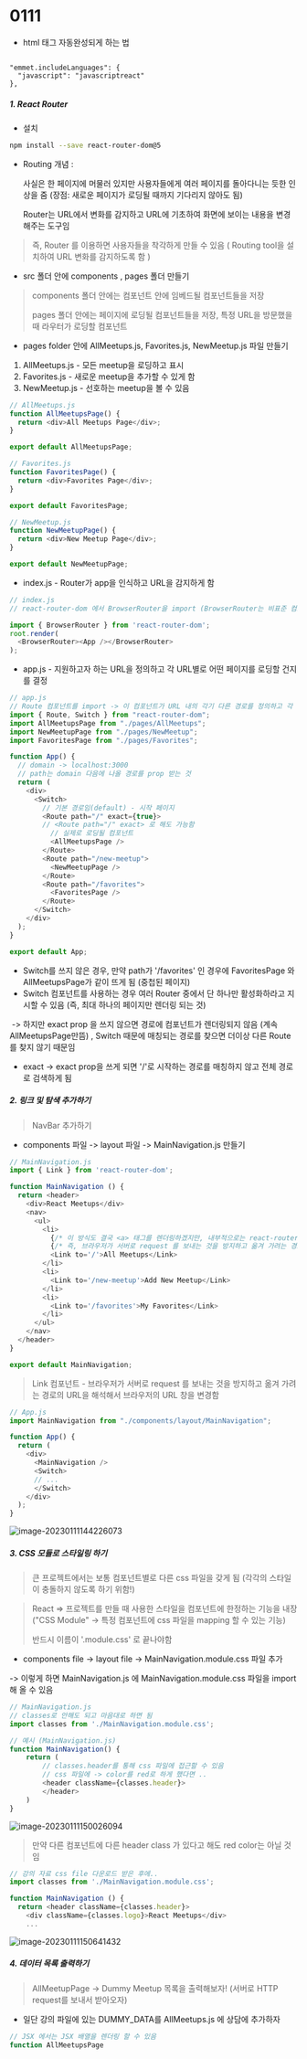 # 0111 

- html 태그 자동완성되게 하는 법 

```

"emmet.includeLanguages": {
  "javascript": "javascriptreact"
},
```



##### 1. React Router 

- 설치

``` bash
npm install --save react-router-dom@5
```

- Routing 개념 :  

  사실은 한 페이지에 머물러 있지만 사용자들에게 여러 페이지를 돌아다니는 듯한 인상을 줌 (장점: 새로운 페이지가 로딩될 때까지 기다리지 않아도 됨) 

  Router는 URL에서 변화를 감지하고 URL에 기초하여 화면에 보이는 내용을 변경해주는 도구임 

> 즉, Router 를 이용하면 사용자들을 착각하게 만들 수 있음 ( Routing tool을 설치하여 URL 변화를 감지하도록 함 )



- src 폴더 안에 components , pages 폴더 만들기 

> components 폴더 안에는  컴포넌트 안에 임베드될 컴포넌트들을 저장 
>
> pages 폴더 안에는 페이지에 로딩될 컴포넌트들을 저장, 특정 URL을 방문했을 때 라우터가 로딩할 컴포넌트 

- pages folder 안에 AllMeetups.js, Favorites.js, NewMeetup.js 파일 만들기 

1) AllMeetups.js  - 모든 meetup을 로딩하고 표시  
2) Favorites.js - 새로운 meetup을 추가할 수 있게 함 
3) NewMeetup.js - 선호하는 meetup을 볼 수 있음 

```javascript
// AllMeetups.js 
function AllMeetupsPage() {
  return <div>All Meetups Page</div>;
}

export default AllMeetupsPage;

// Favorites.js 
function FavoritesPage() {
  return <div>Favorites Page</div>;
}

export default FavoritesPage;

// NewMeetup.js
function NewMeetupPage() {
  return <div>New Meetup Page</div>;
}

export default NewMeetupPage;
```

- index.js  - Router가 app을 인식하고 URL을 감지하게 함 

```javascript
// index.js 
// react-router-dom 에서 BrowserRouter을 import (BrowserRouter는 비표준 컴포넌트), App을 BrowserRouter 로 감싸줌

import { BrowserRouter } from 'react-router-dom'; 
root.render(
  <BrowserRouter><App /></BrowserRouter>
);
```

- app.js - 지원하고자 하는 URL을 정의하고 각 URL별로 어떤 페이지를 로딩할 건지를 결정 

```javascript
// app.js 
// Route 컴포넌트를 import -> 이 컴포넌트가 URL 내의 각기 다른 경로를 정의하고 각 경로별로 어떤 컴포넌트를 로딩할 건지 결정함 
import { Route, Switch } from "react-router-dom";
import AllMeetupsPage from "./pages/AllMeetups";
import NewMeetupPage from "./pages/NewMeetup";
import FavoritesPage from "./pages/Favorites";

function App() {
  // domain -> localhost:3000
  // path는 domain 다음에 나올 경로를 prop 받는 것 
  return (
    <div>
      <Switch>
      	// 기본 경로임(default) - 시작 페이지 
        <Route path="/" exact={true}>
      	// <Route path="/" exact> 로 해도 가능함 
      	  // 실제로 로딩될 컴포넌트 
          <AllMeetupsPage />
        </Route> 
        <Route path="/new-meetup">
          <NewMeetupPage />
        </Route>
        <Route path="/favorites">
          <FavoritesPage />
        </Route>
      </Switch>
    </div>
  );
}

export default App;
```

- Switch를 쓰지 않은 경우, 만약 path가 '/favorites' 인 경우에 FavoritesPage 와 AllMeetupsPage가 같이 뜨게 됨  (중첩된 페이지) 
- Switch 컴포넌트를 사용하는 경우 여러 Router 중에서 단 하나만 활성화하라고 지시할 수 있음 (즉, 최대 하나의 페이지만 렌더링 되는 것)  

​       -> 하지만 exact prop 을 쓰지 않으면 경로에 컴포넌트가 렌더링되지 않음 (계속 AllMeetupsPage만뜸) , Switch 때문에 매칭되는 경로를 찾으면 더이상 다른 Route를 찾지 않기 때문임  

- exact -> exact prop을 쓰게 되면 '/'로 시작하는 경로를 매칭하지 않고 전체 경로로 검색하게 됨 



##### 2. 링크 및 탐색 추가하기 

> NavBar 추가하기  

- components 파일 -> layout 파일 -> MainNavigation.js 만들기  

```javascript
// MainNavigation.js 
import { Link } from 'react-router-dom'; 

function MainNavigation () {
  return <header>
    <div>React Meetups</div>
    <nav>
      <ul>
        <li> 
          {/* 이 방식도 결국 <a> 태그를 렌더링하겠지만, 내부적으로는 react-router-dom이 <a> tag 에 click listener를 추가함  */}
          {/* 즉, 브라우저가 서버로 request 를 보내는 것을 방지하고 옮겨 가려는 경로의 URL을 해석해서 브라우저의 URL 창을 변경함 */}
          <Link to='/'>All Meetups</Link> 
        </li>
        <li> 
          <Link to='/new-meetup'>Add New Meetup</Link> 
        </li>
        <li> 
          <Link to='/favorites'>My Favorites</Link> 
        </li>
      </ul>
    </nav>
  </header>
}

export default MainNavigation; 
```

> Link 컴포넌트  - 브라우저가 서버로 request 를 보내는 것을 방지하고 옮겨 가려는 경로의 URL을 해석해서 브라우저의 URL 창을 변경함

 ```javascript
 // App.js 
 import MainNavigation from "./components/layout/MainNavigation";
 
 function App() {
   return (
     <div>
       <MainNavigation /> 
       <Switch>
       // ... 
       </Switch>
     </div>
   );
 }
 ```

![image-20230111144226073](C:\Users\SSAFY\AppData\Roaming\Typora\typora-user-images\image-20230111144226073.png)



##### 3. CSS 모듈로 스타일링 하기 

> 큰 프로젝트에서는 보통 컴포넌트별로 다른 css 파일을 갖게 됨  (각각의 스타일이 충돌하지 않도록 하기 위함!)

> React => 프로젝트를 만들 때 사용한 스타일을 컴포넌트에 한정하는 기능을 내장  ("CSS Module" -> 특정 컴포넌트에 css 파일을 mapping 할 수 있는 기능) 
>
> 반드시 이름이 '.module.css' 로 끝나야함 

- components file -> layout file -> MainNavigation.module.css 파일 추가  

-> 이렇게 하면 MainNavigation.js 에 MainNavigation.module.css 파일을 import 해 올 수 있음 

```javascript
// MainNavigation.js 
// classes로 안해도 되고 마음대로 하면 됨  
import classes from './MainNavigation.module.css';
```

```javascript
// 예시 (MainNavigation.js) 
function MainNavigation() {
    return (
        // classes.header를 통해 css 파일에 접근할 수 있음
        // css 파일에 -> color를 red로 하게 했다면 .. 
    	<header className={classes.header}>
        </header> 
    )
}
```

![image-20230111150026094](C:\Users\SSAFY\AppData\Roaming\Typora\typora-user-images\image-20230111150026094.png)

> 만약 다른 컴포넌트에 다른 header class 가 있다고 해도 red color는 아닐 것임 

```javascript
// 강의 자료 css file 다운로드 받은 후에.. 
import classes from './MainNavigation.module.css'; 

function MainNavigation () {
  return <header className={classes.header}>
    <div className={classes.logo}>React Meetups</div>
    ... 
```

![image-20230111150641432](C:\Users\SSAFY\AppData\Roaming\Typora\typora-user-images\image-20230111150641432.png)



##### 4. 데이터 목록 출력하기 

> AllMeetupPage -> Dummy Meetup 목록을 출력해보자!  (서버로 HTTP request를 보내서 받아오자) 

- 일단 강의 파일에 있는 DUMMY_DATA를 AllMeetups.js 에 상담에 추가하자 

```javascript
// JSX 에서는 JSX 배열을 렌더링 할 수 있음
function AllMeetupsPage 
```








